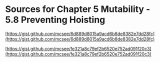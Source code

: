 # Sources for Chapter 5 Mutability - 5.8 Preventing Hoisting


[https://gist.github.com/mcsee/6d889d8015a9acd6b8de8382e7dd28fc](https://gist.github.com/mcsee/6d889d8015a9acd6b8de8382e7dd28fc)

[https://gist.github.com/mcsee/fe321a8c79ef2b6520e752ad091f20c3](https://gist.github.com/mcsee/fe321a8c79ef2b6520e752ad091f20c3)